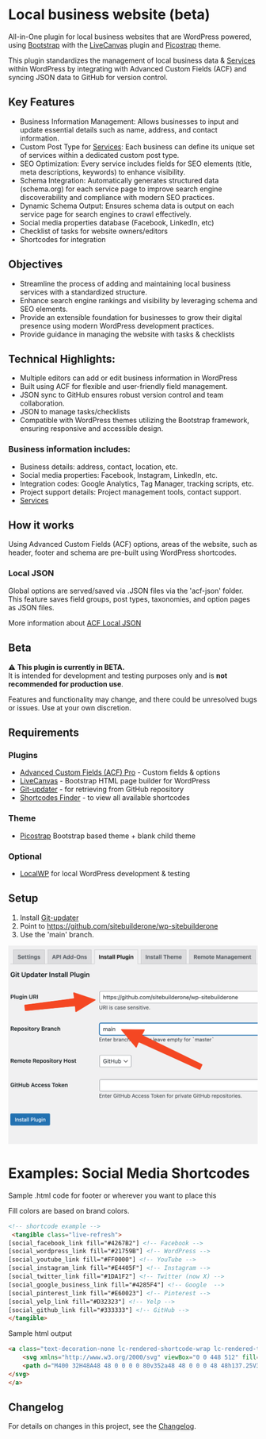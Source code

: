 # Local business website (beta)

All-in-One plugin for local business websites that are WordPress powered, using [Bootstrap](https://getbootstrap.com/) with the [LiveCanvas](https://www.sitebuilderone.com/go/livecanvas) plugin and [Picostrap](https://picostrap.com/) theme.

This plugin standardizes the management of local business data & [Services](SERVICES.md) within WordPress by integrating with Advanced Custom Fields (ACF) and syncing JSON data to GitHub for version control.

## Key Features

- Business Information Management: Allows businesses to input and update essential details such as name, address, and contact information.
- Custom Post Type for [Services](SERVICES.md): Each business can define its unique set of services within a dedicated custom post type.
- SEO Optimization: Every service includes fields for SEO elements (title, meta descriptions, keywords) to enhance visibility.
- Schema Integration: Automatically generates structured data (schema.org) for each service page to improve search engine discoverability and compliance with modern SEO practices.
- Dynamic Schema Output: Ensures schema data is output on each service page for search engines to crawl effectively.
- Social media properties database (Facebook, LinkedIn, etc)
- Checklist of tasks for website owners/editors
- Shortcodes for integration

## Objectives
- Streamline the process of adding and maintaining local business services with a standardized structure.
- Enhance search engine rankings and visibility by leveraging schema and SEO elements.
- Provide an extensible foundation for businesses to grow their digital presence using modern WordPress development practices.
- Provide guidance in managing the website with tasks & checklists

## Technical Highlights:
- Multiple editors can add or edit business information in WordPress
- Built using ACF for flexible and user-friendly field management.
- JSON sync to GitHub ensures robust version control and team collaboration.
- JSON to manage tasks/checklists
- Compatible with WordPress themes utilizing the Bootstrap framework, ensuring responsive and accessible design.


### Business information includes:

- Business details: address, contact, location, etc.
- Social media properties: Facebook, Instagram, LinkedIn, etc.
- Integration codes: Google Analytics, Tag Manager, tracking scripts, etc.
- Project support details: Project management tools, contact support.
- [Services](SERVICES.md)


## How it works

Using Advanced Custom Fields (ACF) options, areas of the website, such as header, footer and schema are pre-built using WordPress shortcodes.

### Local JSON
Global options are served/saved via .JSON files via the 'acf-json' folder. This feature saves field groups, post types, taxonomies, and option pages as JSON files.

More information about [ACF Local JSON](https://www.advancedcustomfields.com/resources/local-json/)

## Beta

⚠️ **This plugin is currently in BETA.**  
It is intended for development and testing purposes only and is **not recommended for production use**. 

Features and functionality may change, and there could be unresolved bugs or issues. Use at your own discretion.

## Requirements

### Plugins
- [Advanced Custom Fields (ACF) Pro](https://www.advancedcustomfields.com/) - Custom fields & options
- [LiveCanvas](https://www.sitebuilderone.com/go/livecanvas) - Bootstrap HTML page builder for WordPress
- [Git-updater](https://github.com/afragen/git-updater) - for retrieving from GitHub repository
- [Shortcodes Finder](https://wordpress.org/plugins/shortcodes-finder/) - to view all available shortcodes

### Theme
- [Picostrap](https://picostrap.com/) Bootstrap based theme + blank child theme

### Optional

- [LocalWP](https://localwp.com/) for local WordPress development & testing


## Setup

1. Install [Git-updater](https://github.com/afragen/git-updater)
2. Point to https://github.com/sitebuilderone/wp-sitebuilderone
3. Use the 'main' branch.

![Git updater settings](https://raw.githubusercontent.com/sitebuilderone/wp-sitebuilderone/refs/heads/main/assets/images/gitupdater.png)


# Examples: Social Media Shortcodes


Sample .html code for footer or wherever you want to place this

Fill colors are based on brand colors.

```html
<!-- shortcode example -->
 <tangible class="live-refresh">
[social_facebook_link fill="#4267B2"] <!-- Facebook -->
[social_wordpress_link fill="#21759B"] <!-- WordPress -->
[social_youtube_link fill="#FF0000"] <!-- YouTube -->
[social_instagram_link fill="#E4405F"] <!-- Instagram -->
[social_twitter_link fill="#1DA1F2"] <!-- Twitter (now X) -->
[social_google_business_link fill="#4285F4"] <!-- Google  -->
[social_pinterest_link fill="#E60023"] <!-- Pinterest -->
[social_yelp_link fill="#D32323"] <!-- Yelp -->
[social_github_link fill="#333333"] <!-- GitHub -->
</tangible>
```

Sample html output

```html
<a class="text-decoration-none lc-rendered-shortcode-wrap lc-rendered-tangible" target="_blank" rel="noopener noreferrer" itemprop="sameAs" href="https://www.facebook.com/sitebuilderone/">
    <svg xmlns="http://www.w3.org/2000/svg" viewBox="0 0 448 512" fill="#4267B2" class="text-dark" width="2.1em" height="2.1em">
    <path d="M400 32H48A48 48 0 0 0 0 80v352a48 48 0 0 0 48 48h137.25V327.69h-63V256h63v-54.64c0-62.15 37-96.48 93.67-96.48 27.14 0 55.52 4.84 55.52 4.84v61h-31.27c-30.81 0-40.42 19.12-40.42 38.73V256h68.78l-11 71.69h-57.78V480H400a48 48 0 0 0 48-48V80a48 48 0 0 0-48-48z"></path>
</svg>
</a>
```



## Changelog

For details on changes in this project, see the [Changelog](CHANGELOG.md).

